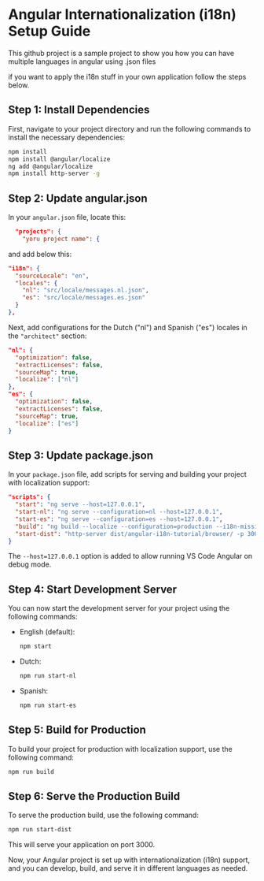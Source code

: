 
# Angular Internationalization (i18n) Setup Guide

This github project is a sample project to show you how you can have multiple languages in angular using .json files

if you want to apply the i18n stuff in your own application follow the steps below.

## Step 1: Install Dependencies

First, navigate to your project directory and run the following commands to install the necessary dependencies:

```bash
npm install
npm install @angular/localize
ng add @angular/localize
npm install http-server -g
```

## Step 2: Update angular.json
In your `angular.json` file, locate this:
```json
  "projects": {
    "yoru project name": {
```

and add below this:
```json
"i18n": {
  "sourceLocale": "en",
  "locales": {
    "nl": "src/locale/messages.nl.json",
    "es": "src/locale/messages.es.json"
  }
},
```


Next, add configurations for the Dutch ("nl") and Spanish ("es") locales in the `"architect"` section:

```json
"nl": {
  "optimization": false,
  "extractLicenses": false,
  "sourceMap": true,
  "localize": ["nl"]
},
"es": {
  "optimization": false,
  "extractLicenses": false,
  "sourceMap": true,
  "localize": ["es"]
}
```

## Step 3: Update package.json

In your `package.json` file, add scripts for serving and building your project with localization support:

```json
"scripts": {
  "start": "ng serve --host=127.0.0.1",
  "start-nl": "ng serve --configuration=nl --host=127.0.0.1",
  "start-es": "ng serve --configuration=es --host=127.0.0.1",
  "build": "ng build --localize --configuration=production --i18n-missing-translation error",
  "start-dist": "http-server dist/angular-i18n-tutorial/browser/ -p 3000"
}
```

The `--host=127.0.0.1` option is added to allow running VS Code Angular on debug mode.

## Step 4: Start Development Server

You can now start the development server for your project using the following commands:

- English (default):
  ```bash
  npm start
  ```

- Dutch:
  ```bash
  npm run start-nl
  ```

- Spanish:
  ```bash
  npm run start-es
  ```

## Step 5: Build for Production

To build your project for production with localization support, use the following command:

```bash
npm run build
```

## Step 6: Serve the Production Build

To serve the production build, use the following command:

```bash
npm run start-dist
```

This will serve your application on port 3000.

Now, your Angular project is set up with internationalization (i18n) support, and you can develop, build, and serve it in different languages as needed.
